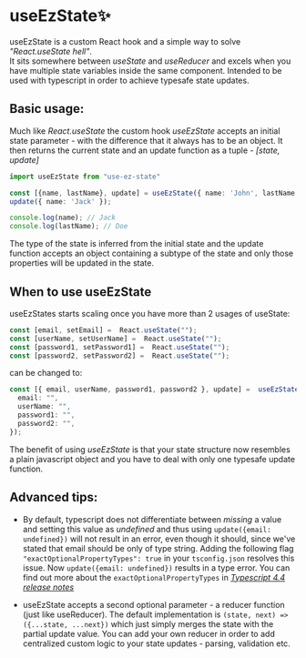 # **useEzState**✨ 

useEzState is a custom React hook and a simple way to solve *"React.useState hell"*.  
It sits somewhere between *useState* and *useReducer* and excels when you have multiple state variables inside the same component. Intended to be used with typescript in order to achieve typesafe state updates.

## Basic usage:

Much like *React.useState* the custom hook *useEzState* accepts an initial state parameter - with the difference that it always has to be an object. It then returns the current state and an update function as a tuple - *[state, update]*

```typescript
import useEzState from "use-ez-state"

const [{name, lastName}, update] = useEzState({ name: 'John', lastName: 'Smith' });
update({ name: 'Jack' });

console.log(name); // Jack
console.log(lastName); // Doe
```
The type of the state is inferred from the initial state and the update function accepts an object containing a subtype of the state and only those properties will be updated in the state. 

## When to use useEzState

useEzStates starts scaling once you have more than 2 usages of useState:

```typescript
const [email, setEmail] =  React.useState("");
const [userName, setUserName] =  React.useState("");
const [password1, setPassword1] =  React.useState("");
const [password2, setPassword2] =  React.useState("");
```
can be changed to:

```typescript
const [{ email, userName, password1, password2 }, update] =  useEzState({
  email: "",
  userName: "",
  password1: "",
  password2: "",
});
```
The benefit of using *useEzState* is that your state structure now resembles a plain javascript object and you have to deal with only one typesafe update function.

## Advanced tips:

* By default, typescript does not differentiate between *missing* a value and setting this value as *undefined* and thus using `update({email: undefined})` will not result in an error, even though it should, since we've stated that email should be only of type string. Adding the following flag `"exactOptionalPropertyTypes": true` in your `tsconfig.json` resolves this issue. Now `update({email: undefined})` results in a type error. You can find out more about the `exactOptionalPropertyTypes` in *[Typescript 4.4 release notes](https://devblogs.microsoft.com/typescript/announcing-typescript-4-4/#exact-optional-property-types)*

* useEzState accepts a second optional parameter - a reducer function (just like useReducer). The default implementation is `(state, next) => ({...state, ...next})` which just simply merges the state with the partial update value. You can add your own reducer in order to add centralized custom logic to your state updates  - parsing, validation etc.